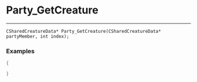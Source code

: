 # Party_GetCreature
---
```
CSharedCreatureData* Party_GetCreature(CSharedCreatureData* partyMember, int index);
```

### Examples
```cpp - C++
{

}
```